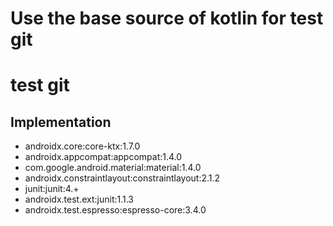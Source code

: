 # Use the base source of kotlin for test git
# test git

## Implementation
* androidx.core:core-ktx:1.7.0
* androidx.appcompat:appcompat:1.4.0
* com.google.android.material:material:1.4.0
* androidx.constraintlayout:constraintlayout:2.1.2
* junit:junit:4.+
* androidx.test.ext:junit:1.1.3
* androidx.test.espresso:espresso-core:3.4.0
